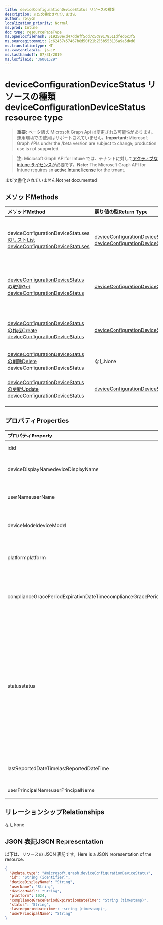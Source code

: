 ```yaml
---
title: deviceConfigurationDeviceStatus リソースの種類
description: まだ文書化されていません
author: rolyon
localization_priority: Normal
ms.prod: Intune
doc_type: resourcePageType
ms.openlocfilehash: 019250ecd47ddeff5dd7c5d99178511dfed6c3f5
ms.sourcegitcommit: 2c62457e57467b8d50f21b255b553106a9a5d8d6
ms.translationtype: MT
ms.contentlocale: ja-JP
ms.lasthandoff: 07/31/2019
ms.locfileid: "36001629"
---
```

# <a name="deviceconfigurationdevicestatus-resource-type"></a><span data-ttu-id="a6f8b-103">deviceConfigurationDeviceStatus リソースの種類</span><span class="sxs-lookup"><span data-stu-id="a6f8b-103">deviceConfigurationDeviceStatus resource type</span></span>

> <span data-ttu-id="a6f8b-104">**重要:** ベータ版の Microsoft Graph Api は変更される可能性があります。運用環境での使用はサポートされていません。</span><span class="sxs-lookup"><span data-stu-id="a6f8b-104">**Important:** Microsoft Graph APIs under the /beta version are subject to change; production use is not supported.</span></span>

> <span data-ttu-id="a6f8b-105">**注:** Microsoft Graph API for Intune では、テナントに対して[アクティブな intune ライセンス](https://go.microsoft.com/fwlink/?linkid=839381)が必要です。</span><span class="sxs-lookup"><span data-stu-id="a6f8b-105">**Note:** The Microsoft Graph API for Intune requires an [active Intune license](https://go.microsoft.com/fwlink/?linkid=839381) for the tenant.</span></span>

<span data-ttu-id="a6f8b-106">まだ文書化されていません</span><span class="sxs-lookup"><span data-stu-id="a6f8b-106">Not yet documented</span></span>

## <a name="methods"></a><span data-ttu-id="a6f8b-107">メソッド</span><span class="sxs-lookup"><span data-stu-id="a6f8b-107">Methods</span></span>
|<span data-ttu-id="a6f8b-108">メソッド</span><span class="sxs-lookup"><span data-stu-id="a6f8b-108">Method</span></span>|<span data-ttu-id="a6f8b-109">戻り値の型</span><span class="sxs-lookup"><span data-stu-id="a6f8b-109">Return Type</span></span>|<span data-ttu-id="a6f8b-110">説明</span><span class="sxs-lookup"><span data-stu-id="a6f8b-110">Description</span></span>|
|:---|:---|:---|
|[<span data-ttu-id="a6f8b-111">deviceConfigurationDeviceStatuses のリスト</span><span class="sxs-lookup"><span data-stu-id="a6f8b-111">List deviceConfigurationDeviceStatuses</span></span>](../api/intune-deviceconfig-deviceconfigurationdevicestatus-list.md)|<span data-ttu-id="a6f8b-112">[deviceConfigurationDeviceStatus](../resources/intune-deviceconfig-deviceconfigurationdevicestatus.md) コレクション</span><span class="sxs-lookup"><span data-stu-id="a6f8b-112">[deviceConfigurationDeviceStatus](../resources/intune-deviceconfig-deviceconfigurationdevicestatus.md) collection</span></span>|<span data-ttu-id="a6f8b-113">[deviceConfigurationDeviceStatus](../resources/intune-deviceconfig-deviceconfigurationdevicestatus.md) オブジェクトのプロパティとリレーションシップをリストします。</span><span class="sxs-lookup"><span data-stu-id="a6f8b-113">List properties and relationships of the [deviceConfigurationDeviceStatus](../resources/intune-deviceconfig-deviceconfigurationdevicestatus.md) objects.</span></span>|
|[<span data-ttu-id="a6f8b-114">deviceConfigurationDeviceStatus の取得</span><span class="sxs-lookup"><span data-stu-id="a6f8b-114">Get deviceConfigurationDeviceStatus</span></span>](../api/intune-deviceconfig-deviceconfigurationdevicestatus-get.md)|[<span data-ttu-id="a6f8b-115">deviceConfigurationDeviceStatus</span><span class="sxs-lookup"><span data-stu-id="a6f8b-115">deviceConfigurationDeviceStatus</span></span>](../resources/intune-deviceconfig-deviceconfigurationdevicestatus.md)|<span data-ttu-id="a6f8b-116">[deviceConfigurationDeviceStatus](../resources/intune-deviceconfig-deviceconfigurationdevicestatus.md) オブジェクトのプロパティとリレーションシップを読み取ります。</span><span class="sxs-lookup"><span data-stu-id="a6f8b-116">Read properties and relationships of the [deviceConfigurationDeviceStatus](../resources/intune-deviceconfig-deviceconfigurationdevicestatus.md) object.</span></span>|
|[<span data-ttu-id="a6f8b-117">deviceConfigurationDeviceStatus の作成</span><span class="sxs-lookup"><span data-stu-id="a6f8b-117">Create deviceConfigurationDeviceStatus</span></span>](../api/intune-deviceconfig-deviceconfigurationdevicestatus-create.md)|[<span data-ttu-id="a6f8b-118">deviceConfigurationDeviceStatus</span><span class="sxs-lookup"><span data-stu-id="a6f8b-118">deviceConfigurationDeviceStatus</span></span>](../resources/intune-deviceconfig-deviceconfigurationdevicestatus.md)|<span data-ttu-id="a6f8b-119">新しい [deviceConfigurationDeviceStatus](../resources/intune-deviceconfig-deviceconfigurationdevicestatus.md) オブジェクトを作成します。</span><span class="sxs-lookup"><span data-stu-id="a6f8b-119">Create a new [deviceConfigurationDeviceStatus](../resources/intune-deviceconfig-deviceconfigurationdevicestatus.md) object.</span></span>|
|[<span data-ttu-id="a6f8b-120">deviceConfigurationDeviceStatus の削除</span><span class="sxs-lookup"><span data-stu-id="a6f8b-120">Delete deviceConfigurationDeviceStatus</span></span>](../api/intune-deviceconfig-deviceconfigurationdevicestatus-delete.md)|<span data-ttu-id="a6f8b-121">なし</span><span class="sxs-lookup"><span data-stu-id="a6f8b-121">None</span></span>|<span data-ttu-id="a6f8b-122">[deviceConfigurationDeviceStatus](../resources/intune-deviceconfig-deviceconfigurationdevicestatus.md) を削除します。</span><span class="sxs-lookup"><span data-stu-id="a6f8b-122">Deletes a [deviceConfigurationDeviceStatus](../resources/intune-deviceconfig-deviceconfigurationdevicestatus.md).</span></span>|
|[<span data-ttu-id="a6f8b-123">deviceConfigurationDeviceStatus の更新</span><span class="sxs-lookup"><span data-stu-id="a6f8b-123">Update deviceConfigurationDeviceStatus</span></span>](../api/intune-deviceconfig-deviceconfigurationdevicestatus-update.md)|[<span data-ttu-id="a6f8b-124">deviceConfigurationDeviceStatus</span><span class="sxs-lookup"><span data-stu-id="a6f8b-124">deviceConfigurationDeviceStatus</span></span>](../resources/intune-deviceconfig-deviceconfigurationdevicestatus.md)|<span data-ttu-id="a6f8b-125">[deviceConfigurationDeviceStatus](../resources/intune-deviceconfig-deviceconfigurationdevicestatus.md) オブジェクトのプロパティを更新します。</span><span class="sxs-lookup"><span data-stu-id="a6f8b-125">Update the properties of a [deviceConfigurationDeviceStatus](../resources/intune-deviceconfig-deviceconfigurationdevicestatus.md) object.</span></span>|

## <a name="properties"></a><span data-ttu-id="a6f8b-126">プロパティ</span><span class="sxs-lookup"><span data-stu-id="a6f8b-126">Properties</span></span>
|<span data-ttu-id="a6f8b-127">プロパティ</span><span class="sxs-lookup"><span data-stu-id="a6f8b-127">Property</span></span>|<span data-ttu-id="a6f8b-128">型</span><span class="sxs-lookup"><span data-stu-id="a6f8b-128">Type</span></span>|<span data-ttu-id="a6f8b-129">説明</span><span class="sxs-lookup"><span data-stu-id="a6f8b-129">Description</span></span>|
|:---|:---|:---|
|<span data-ttu-id="a6f8b-130">id</span><span class="sxs-lookup"><span data-stu-id="a6f8b-130">id</span></span>|<span data-ttu-id="a6f8b-131">文字列</span><span class="sxs-lookup"><span data-stu-id="a6f8b-131">String</span></span>|<span data-ttu-id="a6f8b-132">エンティティのキー。</span><span class="sxs-lookup"><span data-stu-id="a6f8b-132">Key of the entity.</span></span>|
|<span data-ttu-id="a6f8b-133">deviceDisplayName</span><span class="sxs-lookup"><span data-stu-id="a6f8b-133">deviceDisplayName</span></span>|<span data-ttu-id="a6f8b-134">String</span><span class="sxs-lookup"><span data-stu-id="a6f8b-134">String</span></span>|<span data-ttu-id="a6f8b-135">DevicePolicyStatus のデバイス名。</span><span class="sxs-lookup"><span data-stu-id="a6f8b-135">Device name of the DevicePolicyStatus.</span></span>|
|<span data-ttu-id="a6f8b-136">userName</span><span class="sxs-lookup"><span data-stu-id="a6f8b-136">userName</span></span>|<span data-ttu-id="a6f8b-137">文字列型 (String)</span><span class="sxs-lookup"><span data-stu-id="a6f8b-137">String</span></span>|<span data-ttu-id="a6f8b-138">レポートされているユーザー名</span><span class="sxs-lookup"><span data-stu-id="a6f8b-138">The User Name that is being reported</span></span>|
|<span data-ttu-id="a6f8b-139">deviceModel</span><span class="sxs-lookup"><span data-stu-id="a6f8b-139">deviceModel</span></span>|<span data-ttu-id="a6f8b-140">String</span><span class="sxs-lookup"><span data-stu-id="a6f8b-140">String</span></span>|<span data-ttu-id="a6f8b-141">レポートされているデバイス モデル</span><span class="sxs-lookup"><span data-stu-id="a6f8b-141">The device model that is being reported</span></span>|
|<span data-ttu-id="a6f8b-142">platform</span><span class="sxs-lookup"><span data-stu-id="a6f8b-142">platform</span></span>|<span data-ttu-id="a6f8b-143">Int32</span><span class="sxs-lookup"><span data-stu-id="a6f8b-143">Int32</span></span>|<span data-ttu-id="a6f8b-144">レポートされているデバイスのプラットフォーム</span><span class="sxs-lookup"><span data-stu-id="a6f8b-144">Platform of the device that is being reported</span></span>|
|<span data-ttu-id="a6f8b-145">complianceGracePeriodExpirationDateTime</span><span class="sxs-lookup"><span data-stu-id="a6f8b-145">complianceGracePeriodExpirationDateTime</span></span>|<span data-ttu-id="a6f8b-146">DateTimeOffset</span><span class="sxs-lookup"><span data-stu-id="a6f8b-146">DateTimeOffset</span></span>|<span data-ttu-id="a6f8b-147">デバイス コンプライアンスの猶予期間が過ぎる DateTime</span><span class="sxs-lookup"><span data-stu-id="a6f8b-147">The DateTime when device compliance grace period expires</span></span>|
|<span data-ttu-id="a6f8b-148">status</span><span class="sxs-lookup"><span data-stu-id="a6f8b-148">status</span></span>|[<span data-ttu-id="a6f8b-149">complianceStatus</span><span class="sxs-lookup"><span data-stu-id="a6f8b-149">complianceStatus</span></span>](../resources/intune-shared-compliancestatus.md)|<span data-ttu-id="a6f8b-150">ポリシー レポートのコンプライアンスの状態。</span><span class="sxs-lookup"><span data-stu-id="a6f8b-150">Compliance status of the policy report.</span></span> <span data-ttu-id="a6f8b-151">可能な値は、`unknown`、`notApplicable`、`compliant`、`remediated`、`nonCompliant`、`error`、`conflict`、`notAssigned` です。</span><span class="sxs-lookup"><span data-stu-id="a6f8b-151">Possible values are: `unknown`, `notApplicable`, `compliant`, `remediated`, `nonCompliant`, `error`, `conflict`, `notAssigned`.</span></span>|
|<span data-ttu-id="a6f8b-152">lastReportedDateTime</span><span class="sxs-lookup"><span data-stu-id="a6f8b-152">lastReportedDateTime</span></span>|<span data-ttu-id="a6f8b-153">DateTimeOffset</span><span class="sxs-lookup"><span data-stu-id="a6f8b-153">DateTimeOffset</span></span>|<span data-ttu-id="a6f8b-154">ポリシー レポートの最終変更日時。</span><span class="sxs-lookup"><span data-stu-id="a6f8b-154">Last modified date time of the policy report.</span></span>|
|<span data-ttu-id="a6f8b-155">userPrincipalName</span><span class="sxs-lookup"><span data-stu-id="a6f8b-155">userPrincipalName</span></span>|<span data-ttu-id="a6f8b-156">String</span><span class="sxs-lookup"><span data-stu-id="a6f8b-156">String</span></span>|<span data-ttu-id="a6f8b-157">UserPrincipalName。</span><span class="sxs-lookup"><span data-stu-id="a6f8b-157">UserPrincipalName.</span></span>|

## <a name="relationships"></a><span data-ttu-id="a6f8b-158">リレーションシップ</span><span class="sxs-lookup"><span data-stu-id="a6f8b-158">Relationships</span></span>
<span data-ttu-id="a6f8b-159">なし</span><span class="sxs-lookup"><span data-stu-id="a6f8b-159">None</span></span>

## <a name="json-representation"></a><span data-ttu-id="a6f8b-160">JSON 表記</span><span class="sxs-lookup"><span data-stu-id="a6f8b-160">JSON Representation</span></span>
<span data-ttu-id="a6f8b-161">以下は、リソースの JSON 表記です。</span><span class="sxs-lookup"><span data-stu-id="a6f8b-161">Here is a JSON representation of the resource.</span></span>
<!-- {
  "blockType": "resource",
  "keyProperty": "id",
  "@odata.type": "microsoft.graph.deviceConfigurationDeviceStatus"
}
-->
``` json
{
  "@odata.type": "#microsoft.graph.deviceConfigurationDeviceStatus",
  "id": "String (identifier)",
  "deviceDisplayName": "String",
  "userName": "String",
  "deviceModel": "String",
  "platform": 1024,
  "complianceGracePeriodExpirationDateTime": "String (timestamp)",
  "status": "String",
  "lastReportedDateTime": "String (timestamp)",
  "userPrincipalName": "String"
}
```





